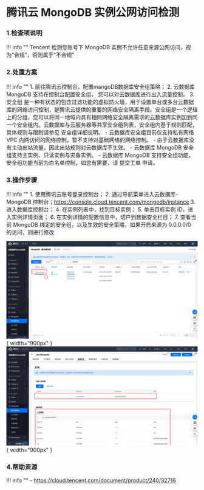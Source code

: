 # 腾讯云 MongoDB 实例公网访问检测

### 1.检查项说明
!!! info ""
    Tencent  检测您账号下 MongoDB 实例不允许任意来源公网访问，视为“合规”，否则属于“不合规”

### 2.处置方案
!!! info ""
    1. 前往腾讯云控制台，配置mangoDB数据库安全组策略；
    2. 云数据库 MongoDB 支持在控制台配置安全组， 您可以对云数据库进行出入流量控制。
    3. 安全组 是一种有状态的包含过滤功能的虚拟防火墙，用于设置单台或多台云数据库的网络访问控制，是腾讯云提供的重要的网络安全隔离手段。安全组是一个逻辑上的分组，您可以将同一地域内具有相同网络安全隔离需求的云数据库实例加到同一个安全组内。云数据库与云服务器等共享安全组列表，安全组内基于规则匹配，具体规则与限制请参见 安全组详细说明。
        - 云数据库安全组目前仅支持私有网络 VPC 内网访问的网络控制，暂不支持对基础网络的网络控制。
        - 由于云数据库没有主动出站流量，因此出站规则对云数据库不生效。
        - 云数据库 MongoDB 安全组支持主实例、只读实例与灾备实例。
        - 云数据库 MongoDB 支持安全组功能，安全组功能当前为白名单控制，如您有需要，请 提交工单 申请。

### 3.操作步骤
!!! info ""
    1. 使用腾讯云账号登录控制台；
    2. 通过导航菜单进入云数据库- MongoDB 控制台；https://console.cloud.tencent.com/mongodb/instance
    3. 进入数据库控制台；
    4. 在实例列表中，找到目标实例；
    5. 单击目标实例 ID，进入实例详情页面；
    6. 在实例详情的配置信息中，切户到数据安全栏目；
    7. 查看当前 MongoDB 绑定的安全组，以及生效的安全策略，如果开启来源为 0.0.0.0/0 的访问，则进行修改


![处置方案-查看当前当前安全组](../../img/suggest/tencent/mangodb-list.png){ width="900px" }
![处置方案-切换当前安全组](../../img/suggest/tencent/mongodb-security.png){ width="900px" }

### 4.帮助资源
!!! info ""
    - https://cloud.tencent.com/document/product/240/32716